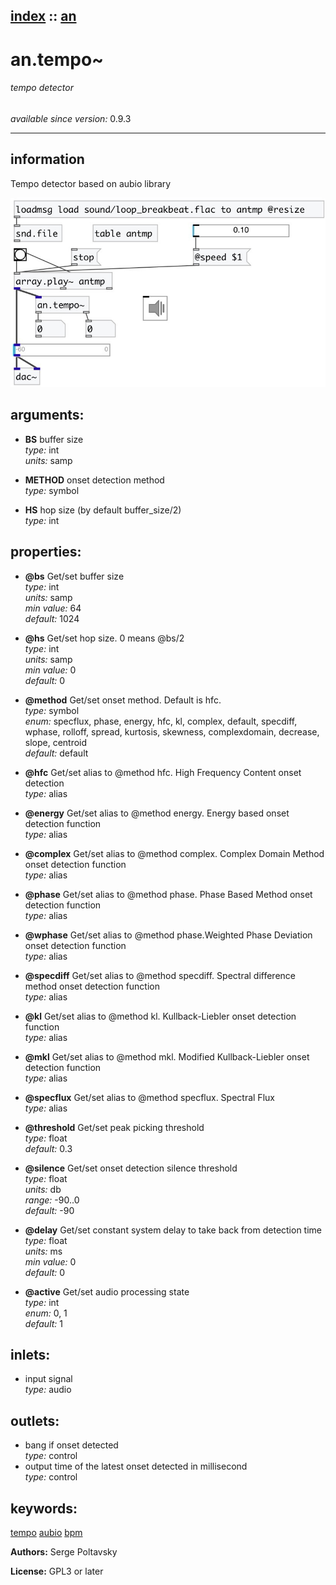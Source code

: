 [index](index.html) :: [an](category_an.html)
---

# an.tempo~

###### tempo detector

*available since version:* 0.9.3

---


## information
Tempo detector based on aubio library



[![example](../examples/img/an.tempo~.jpg)](../examples/pd/an.tempo~.pd)



## arguments:

* **BS**
buffer size<br>
_type:_ int<br>
_units:_ samp<br>

* **METHOD**
onset detection method<br>
_type:_ symbol<br>

* **HS**
hop size (by default buffer_size/2)<br>
_type:_ int<br>





## properties:

* **@bs** 
Get/set buffer size<br>
_type:_ int<br>
_units:_ samp<br>
_min value:_ 64<br>
_default:_ 1024<br>

* **@hs** 
Get/set hop size. 0 means @bs/2<br>
_type:_ int<br>
_units:_ samp<br>
_min value:_ 0<br>
_default:_ 0<br>

* **@method** 
Get/set onset method. Default is hfc.<br>
_type:_ symbol<br>
_enum:_ specflux, phase, energy, hfc, kl, complex, default, specdiff, wphase, rolloff, spread, kurtosis, skewness, complexdomain, decrease, slope, centroid<br>
_default:_ default<br>

* **@hfc** 
Get/set alias to @method hfc. High Frequency Content onset detection<br>
_type:_ alias<br>

* **@energy** 
Get/set alias to @method energy. Energy based onset detection function<br>
_type:_ alias<br>

* **@complex** 
Get/set alias to @method complex. Complex Domain Method onset detection function<br>
_type:_ alias<br>

* **@phase** 
Get/set alias to @method phase. Phase Based Method onset detection function<br>
_type:_ alias<br>

* **@wphase** 
Get/set alias to @method phase.Weighted Phase Deviation onset detection function<br>
_type:_ alias<br>

* **@specdiff** 
Get/set alias to @method specdiff. Spectral difference method onset detection function<br>
_type:_ alias<br>

* **@kl** 
Get/set alias to @method kl. Kullback-Liebler onset detection function<br>
_type:_ alias<br>

* **@mkl** 
Get/set alias to @method mkl. Modified Kullback-Liebler onset detection function<br>
_type:_ alias<br>

* **@specflux** 
Get/set alias to @method specflux. Spectral Flux<br>
_type:_ alias<br>

* **@threshold** 
Get/set peak picking threshold<br>
_type:_ float<br>
_default:_ 0.3<br>

* **@silence** 
Get/set onset detection silence threshold<br>
_type:_ float<br>
_units:_ db<br>
_range:_ -90..0<br>
_default:_ -90<br>

* **@delay** 
Get/set constant system delay to take back from detection time<br>
_type:_ float<br>
_units:_ ms<br>
_min value:_ 0<br>
_default:_ 0<br>

* **@active** 
Get/set audio processing state<br>
_type:_ int<br>
_enum:_ 0, 1<br>
_default:_ 1<br>



## inlets:

* input signal<br>
_type:_ audio



## outlets:

* bang if onset detected<br>
_type:_ control
* output time of the latest onset detected in millisecond<br>
_type:_ control



## keywords:

[tempo](keywords/tempo.html)
[aubio](keywords/aubio.html)
[bpm](keywords/bpm.html)






**Authors:** Serge Poltavsky




**License:** GPL3 or later





